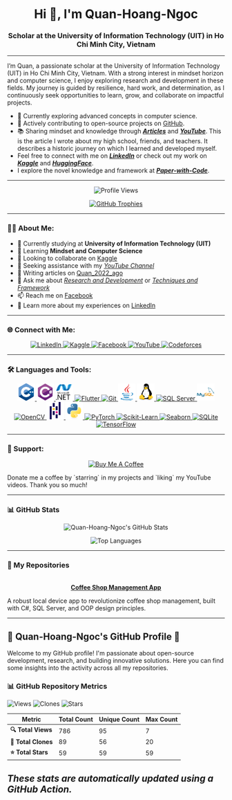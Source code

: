<h1 align="center">Hi 👋, I'm Quan-Hoang-Ngoc</h1>
<h3 align="center">Scholar at the University of Information Technology (UIT) in Ho Chi Minh City, Vietnam</h3>

---

<!---
I'm a passionate scholar at the University of Information Technology (UIT) in Ho Chi Minh City, Vietnam. My interests span **mindset development** and **computer science**, where I enjoy diving deep into research and development. I'm always eager to learn and collaborate on exciting projects, especially in data science, machine learning, and software development. Now, I will tell you my story with the sound of resilience, hard work, and determination! 
---> 

I’m Quan, a passionate scholar at the University of Information Technology (UIT) in Ho Chi Minh City, Vietnam. With a strong interest in mindset horizon and computer science, I enjoy exploring research and development in these fields. My journey is guided by resilience, hard work, and determination, as I continuously seek opportunities to learn, grow, and collaborate on impactful projects.

- 🌱 Currently exploring advanced concepts in computer science.
- 🔭 Actively contributing to open-source projects on [GitHub](https://github.com/QuanHoangNgoc).
- 📚 Sharing mindset and knowledge through ***[Articles](https://sites.google.com/view/quan12i/trang-ch%E1%BB%A7?fbclid=IwAR3FfEwShxH6ZSOuZovAmZRb5TsljtnbunuYTHFITcd_K4odDwrVUyzzvjQ)*** and ***[YouTube](https://www.youtube.com/@QuanHoangNgoc-yu9uo?sub_confirmation=1)***. This is the article I wrote about my high school, friends, and teachers. It describes a historic journey on which I learned and developed myself. 
- Feel free to connect with me on ***[LinkedIn](https://www.linkedin.com/in/quanhoangngoc)*** or check out my work on ***[Kaggle](https://www.kaggle.com/quanhoangngoc)*** and ***[HuggingFace](https://huggingface.co/QuanHoangNgoc)***.
- I explore the novel knowledge and framework at ***[Paper-with-Code](https://paperswithcode.com/sota)***.

---

<p align="center">
   <img src="https://komarev.com/ghpvc/?username=quanhoangngoc&label=Profile%20views&color=0e75b6&style=flat" alt="Profile Views" />
</p>

<p align="center">
   <a href="https://github.com/ryo-ma/github-profile-trophy">
      <img src="https://github-profile-trophy.vercel.app/?username=quanhoangngoc" alt="GitHub Trophies" />
   </a>
</p>

---

### 👨‍💻 About Me:
- 🔭 Currently studying at **University of Information Technology (UIT)**
- 🌱 Learning **Mindset and Computer Science**
- 👯 Looking to collaborate on [Kaggle](https://www.kaggle.com/quanhoangngoc)
- 🤝 Seeking assistance with my *[YouTube Channel](https://www.youtube.com/@QuanHoangNgoc-yu9uo?sub_confirmation=1)*
- 📝 Writing articles on [Quan_2022_ago](https://sites.google.com/view/quan12i/trang-ch%E1%BB%A7?fbclid=IwAR3FfEwShxH6ZSOuZovAmZRb5TsljtnbunuYTHFITcd_K4odDwrVUyzzvjQ)
- 💬 Ask me about *[Research and Development](https://paperswithcode.com/sota)* or *[Techniques and Framework](https://huggingface.co/QuanHoangNgoc)*
- 📫 Reach me on [Facebook](https://www.facebook.com/quanhnqt)
- 📄 Learn more about my experiences on [LinkedIn](https://www.linkedin.com/in/quanhoangngoc)

<!---
- ⚡ Fun fact: [Quan's Fun Facts](https://sites.google.com/view/hoangngocquan/home?fbclid=IwAR19-OvVtYz1TaMStSQ_BrDJ4g3rshGup14P3GR1ri77oQe2_XzvLwBVDis)
-->

---

### 🌐 Connect with Me:
<p align="center">
   <a href="https://www.linkedin.com/in/quanhoangngoc" target="_blank">
      <img src="https://raw.githubusercontent.com/rahuldkjain/github-profile-readme-generator/master/src/images/icons/Social/linked-in-alt.svg" alt="LinkedIn" height="30" width="40" />
   </a>
   <a href="https://www.kaggle.com/quanhoangngoc" target="_blank">
      <img src="https://raw.githubusercontent.com/rahuldkjain/github-profile-readme-generator/master/src/images/icons/Social/kaggle.svg" alt="Kaggle" height="30" width="40" />
   </a>
   <a href="https://www.facebook.com/quanhnqt" target="_blank">
      <img src="https://raw.githubusercontent.com/rahuldkjain/github-profile-readme-generator/master/src/images/icons/Social/facebook.svg" alt="Facebook" height="30" width="40" />
   </a>
   <a href="https://www.youtube.com/@QuanHoangNgoc-yu9uo?sub_confirmation=1" target="_blank">
      <img src="https://raw.githubusercontent.com/rahuldkjain/github-profile-readme-generator/master/src/images/icons/Social/youtube.svg" alt="YouTube" height="30" width="40" />
   </a>
   <a href="https://codeforces.com/profile/quanhn" target="_blank">
      <img src="https://raw.githubusercontent.com/rahuldkjain/github-profile-readme-generator/master/src/images/icons/Social/codeforces.svg" alt="Codeforces" height="30" width="40" />
   </a>
</p>

---

### 🛠 Languages and Tools:
<p align="center">
   <a href="https://www.w3schools.com/cpp/" target="_blank">
      <img src="https://raw.githubusercontent.com/devicons/devicon/master/icons/cplusplus/cplusplus-original.svg" alt="C++" width="40" height="40"/>
   </a>
   <a href="https://www.w3schools.com/cs/" target="_blank">
      <img src="https://raw.githubusercontent.com/devicons/devicon/master/icons/csharp/csharp-original.svg" alt="C#" width="40" height="40"/>
   </a>
   <a href="https://dotnet.microsoft.com/" target="_blank">
      <img src="https://raw.githubusercontent.com/devicons/devicon/master/icons/dot-net/dot-net-original-wordmark.svg" alt=".NET" width="40" height="40"/>
   </a>
<!--    <a href="https://flask.palletsprojects.com/" target="_blank">
      <img src="https://www.vectorlogo.zone/logos/pocoo_flask/pocoo_flask-icon.svg" alt="Flask" width="40" height="40"/>
   </a> -->
   <a href="https://flutter.dev" target="_blank">
      <img src="https://www.vectorlogo.zone/logos/flutterio/flutterio-icon.svg" alt="Flutter" width="40" height="40"/>
   </a>
   <a href="https://git-scm.com/" target="_blank">
      <img src="https://www.vectorlogo.zone/logos/git-scm/git-scm-icon.svg" alt="Git" width="40" height="40"/>
   </a>
   <a href="https://www.java.com" target="_blank">
      <img src="https://raw.githubusercontent.com/devicons/devicon/master/icons/java/java-original.svg" alt="Java" width="40" height="40"/>
   </a>
   <a href="https://www.linux.org/" target="_blank">
      <img src="https://raw.githubusercontent.com/devicons/devicon/master/icons/linux/linux-original.svg" alt="Linux" width="40" height="40"/>
   </a>
   <a href="https://www.microsoft.com/en-us/sql-server" target="_blank">
      <img src="https://www.svgrepo.com/show/303229/microsoft-sql-server-logo.svg" alt="SQL Server" width="40" height="40"/>
   </a>
   <a href="https://www.mysql.com/" target="_blank">
      <img src="https://raw.githubusercontent.com/devicons/devicon/master/icons/mysql/mysql-original-wordmark.svg" alt="MySQL" width="40" height="40"/>
   </a>
   <a href="https://opencv.org/" target="_blank">
      <img src="https://www.vectorlogo.zone/logos/opencv/opencv-icon.svg" alt="OpenCV" width="40" height="40"/>
   </a>
   <a href="https://pandas.pydata.org/" target="_blank">
      <img src="https://raw.githubusercontent.com/devicons/devicon/2ae2a900d2f041da66e950e4d48052658d850630/icons/pandas/pandas-original.svg" alt="Pandas" width="40" height="40"/>
   </a>
   <a href="https://www.python.org" target="_blank">
      <img src="https://raw.githubusercontent.com/devicons/devicon/master/icons/python/python-original.svg" alt="Python" width="40" height="40"/>
   </a>
   <a href="https://pytorch.org/" target="_blank">
      <img src="https://www.vectorlogo.zone/logos/pytorch/pytorch-icon.svg" alt="PyTorch" width="40" height="40"/>
   </a>
   <a href="https://scikit-learn.org/" target="_blank">
      <img src="https://upload.wikimedia.org/wikipedia/commons/0/05/Scikit_learn_logo_small.svg" alt="Scikit-Learn" width="40" height="40"/>
   </a>
   <a href="https://seaborn.pydata.org/" target="_blank">
      <img src="https://seaborn.pydata.org/_images/logo-mark-lightbg.svg" alt="Seaborn" width="40" height="40"/>
   </a>
   <a href="https://www.sqlite.org/" target="_blank">
      <img src="https://www.vectorlogo.zone/logos/sqlite/sqlite-icon.svg" alt="SQLite" width="40" height="40"/>
   </a>
   <a href="https://www.tensorflow.org" target="_blank">
      <img src="https://www.vectorlogo.zone/logos/tensorflow/tensorflow-icon.svg" alt="TensorFlow" width="40" height="40"/>
   </a>
</p>

---

### 💖 Support:
<p align="center">
   <a href="https://www.buymeacoffee.com/https://www.youtube.com/@QuanHoangNgoc-yu9uo">
      <img src="https://cdn.buymeacoffee.com/buttons/v2/default-yellow.png" height="50" width="210" alt="Buy Me A Coffee" />
   </a>
</p>
Donate me a coffee by `starring` in my projects and `liking` my YouTube videos. Thank you so much! 

---

### 📊 GitHub Stats

<p align="center">
  <img src="https://github-readme-stats.vercel.app/api?username=quanhoangngoc&show_icons=true&theme=radical&hide_border=true" alt="Quan-Hoang-Ngoc's GitHub Stats" />
</p>

<!---
<p align="center">
  <img src="https://github-readme-streak-stats.herokuapp.com/?user=quanhoangngoc&theme=radical&hide_border=false" alt="Quan-Hoang-Ngoc's GitHub Streak" />
</p>
---> 

<p align="center">
  <img src="https://github-readme-stats.vercel.app/api/top-langs/?username=quanhoangngoc&layout=compact&theme=radical&hide_border=true" alt="Top Languages" />
</p>

---

### 📂 My Repositories

<p align="center">
<!--   <a href="https://github.com/QuanHoangNgoc/CoffeeShopManagementApp">
    <img src="https://hits.seeyoufarm.com/api/count/incr/badge.svg?url=https://github.com/QuanHoangNgoc/Coffee-Shop-Management-App-SE-&count_bg=%2379C83D&title_bg=%23555555&icon=&icon_color=%23E7E7E7&title=views&edge_flat=false" alt="Views" />
    <img src="https://img.shields.io/github/stars/QuanHoangNgoc/Coffee-Shop-Management-App-SE-?style=social" alt="Stars" />
    <img src="https://img.shields.io/github/forks/QuanHoangNgoc/Coffee-Shop-Management-App-SE-?style=social" alt="Forks" />
  </a> -->
  <br>
  <a href="https://github.com/QuanHoangNgoc/Coffee-Shop-Management-App-SE-"><b>Coffee Shop Management App</b></a>
  <p>A robust local device app to revolutionize coffee shop management, built with C#, SQL Server, and OOP design principles.</p>
</p>


---
## 🌟 Quan-Hoang-Ngoc's GitHub Profile 🌟

Welcome to my GitHub profile! I'm passionate about open-source development, research, and building innovative solutions. Here you can find some insights into the activity across all my repositories.

### 📊 GitHub Repository Metrics

![Views](https://img.shields.io/badge/Views-786-blue?style=flat-square)
![Clones](https://img.shields.io/badge/Clones-89-green?style=flat-square)
![Stars](https://img.shields.io/badge/Stars-59-yellow?style=flat-square)

| Metric        | Total Count | Unique Count | Max Count |
|---------------|-------------|-------------|-------------|
| **🔍 Total Views**   | 786     | 95     | 7     |
| **🔄 Total Clones**  | 89    | 56    | 20    |
| **⭐ Total Stars**   | 59     | 59     | 59     |

***These stats are automatically updated using a GitHub Action.***
---


